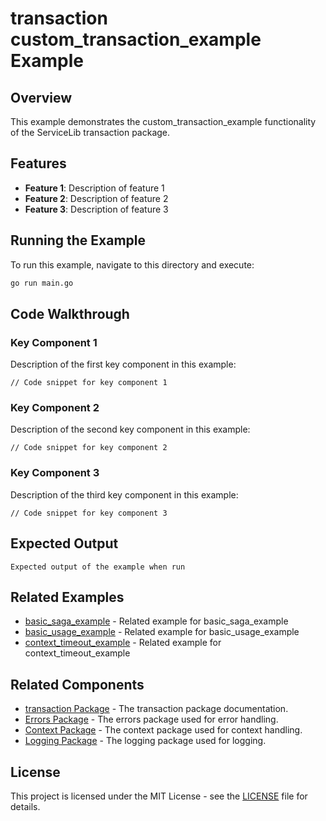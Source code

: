 # transaction custom_transaction_example Example

## Overview

This example demonstrates the custom_transaction_example functionality of the ServiceLib transaction package.

## Features

- **Feature 1**: Description of feature 1
- **Feature 2**: Description of feature 2
- **Feature 3**: Description of feature 3

## Running the Example

To run this example, navigate to this directory and execute:

```bash
go run main.go
```

## Code Walkthrough

### Key Component 1

Description of the first key component in this example:

```
// Code snippet for key component 1
```

### Key Component 2

Description of the second key component in this example:

```
// Code snippet for key component 2
```

### Key Component 3

Description of the third key component in this example:

```
// Code snippet for key component 3
```

## Expected Output

```
Expected output of the example when run
```

## Related Examples


- [basic_saga_example](../basic_saga_example/README.md) - Related example for basic_saga_example
- [basic_usage_example](../basic_usage_example/README.md) - Related example for basic_usage_example
- [context_timeout_example](../context_timeout_example/README.md) - Related example for context_timeout_example

## Related Components

- [transaction Package](../../../transaction/README.md) - The transaction package documentation.
- [Errors Package](../../../errors/README.md) - The errors package used for error handling.
- [Context Package](../../../context/README.md) - The context package used for context handling.
- [Logging Package](../../../logging/README.md) - The logging package used for logging.

## License

This project is licensed under the MIT License - see the [LICENSE](../../../LICENSE) file for details.
